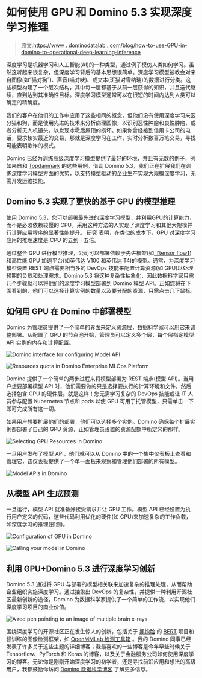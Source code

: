 # 如何使用 GPU 和 Domino 5.3 实现深度学习推理

> 原文:[https://www . dominodatalab . com/blog/how-to-use-GPU-in-domino-to-operational-deep-learning-inference](https://www.dominodatalab.com/blog/how-to-use-gpus-in-domino-to-operationalize-deep-learning-inference)

深度学习是机器学习和人工智能(AI)的一种类型，通过例子模仿人类如何学习。虽然这听起来很复杂，但深度学习背后的基本思想很简单。深度学习模型被教会对来自图像(如“猫对狗”)、声音(喵对吠)、或文本(斑猫对雪纳瑞)的数据进行分类。这些模型构建了一个层次结构，其中每一层都基于从前一层获得的知识，并且迭代继续，直到达到其准确性目标。深度学习模型通常可以在很短的时间内达到人类可以确定的精确度。

我们的客户在他们的工作中应用了这些相同的概念，但他们没有使用深度学习来区分猫和狗，而是使用先进的技术来分析病理图像，以识别恶性肿瘤和良性肿瘤，或者分析无人机镜头，以发现冰雹后屋顶的损坏。如果你曾经接到信用卡公司的电话，要求核实最近的交易，那就是深度学习在工作，实时分析数百万笔交易，寻找可能表明欺诈的模式。

Domino 已经为训练高级深度学习模型提供了最好的环境，并且有无数的例子，例如来自[](https://www.dominodatalab.com/customers/janssen)和 [Topdanmark](https://www.dominodatalab.com/customers/topdanmark) 的这些用例。借助 Domino 5.3，我们正在扩展我们在训练深度学习模型方面的优势，以支持模型驱动的企业生产实现大规模深度学习，无需开发运维技能。

## Domino 5.3 实现了更快的基于 GPU 的模型推理

使用 Domino 5.3，您可以部署最先进的深度学习模型，并利用[GPU](/blog/gpu-computing-and-deep-learning)的计算能力，而不是必须依赖较慢的 CPU。采用这种方法的人实现了深度学习和其他大规模并行计算应用程序的显著性能提升。 [研究](https://azure.microsoft.com/en-us/blog/gpus-vs-cpus-for-deployment-of-deep-learning-models/) 表明，在类似的成本下，GPU 对深度学习应用的推理速度是 CPU 的五到十五倍。

通过整合 GPU 进行模型推理，公司可以部署依赖于先进框架(如[【tensor flow】](https://blog.tensorflow.org/2018/04/speed-up-tensorflow-inference-on-gpus-tensorRT.html))和高性能 GPU 加速平台(如英伟达 V100 和英伟达 T4)的模型。通常，为深度学习模型设置 REST 端点需要相当多的 DevOps 技能来配置计算资源(如 GPU)以处理预期的负载和处理需求。Domino 5.3 将这种复杂性抽象化，因此数据科学家只需几个步骤就可以将他们的深度学习模型部署到 Domino 模型 API。正如您将在下面看到的，他们可以选择计算实例的数量以及要分配的资源，只需点击几下鼠标。

## 如何用 GPU 在 Domino 中部署模型

Domino 为管理员提供了一个简单的界面来定义资源层，数据科学家可以用它来调整部署。从配置了 GPU 的节点池开始，管理员可以定义多个层，每个层指定模型 API 实例的内存和计算配置。

![Domino interface for configuring Model API](../Images/07e6533a868a917f924ef7703e88fc0c.png)

![Resources quota in Domino Enterprise MLOps Platform](../Images/0fa265af9f029e361a6f5c465ac2be79.png)

Domino 提供了一个简单的两步过程来将模型部署为 REST 端点(模型 API)。当用户想要部署模型 API 时，他们需要做的只是选择要执行的计算环境和文件，然后选择包含 GPU 的硬件层。就是这样！您无需学习复杂的 DevOps 技能或让 IT 人员参与配置 Kubernetes 节点和 pods 以使 GPU 可用于托管模型，只需单击一下即可完成所有这一切。

如果用户想要扩展他们的部署，他们可以选择多个实例。Domino 确保每个扩展实例都部署了自己的 GPU 资源，正如管理员设置的资源配额中所定义的那样。

![Selecting GPU Resources in Domino](../Images/2c6bd204cc57a795186b91eb3dda85d1.png)

一旦用户发布了模型 API，他们就可以从 Domino 中的一个集中仪表板上查看和管理它，该仪表板提供了一个单一面板来观察和管理他们部署的所有模型。

![Model APIs in Domino](../Images/83a153ebaec57dd60bfa06cb8d717bcc.png)

## 从模型 API 生成预测

一旦运行，模型 API 就准备好接受请求并让 GPU 工作。模型 API 已经设置为执行用户定义的代码，这些代码利用优化的硬件(如 GPU)来加速复杂的工作负载，如深度学习的推理(预测)。

![Configuration of GPU in Domino](../Images/f384ec1a19feae22ef71ce99df176867.png)

![Calling your model in Domino](../Images/5dc4b0a428a4813eadcead73adee9028.png)

## 利用 GPU+Domino 5.3 进行深度学习创新

Domino 5.3 通过将 GPU 与部署的模型相关联来加速复杂的推理处理，从而帮助企业组织实施深度学习。通过抽象出 DevOps 的复杂性，并提供一种利用开源社区最新创新的途径，Domino 为数据科学家提供了一个简单的工作流，以实现他们深度学习项目的商业价值。

![A red pen pointing to an image of multiple brain x-rays](../Images/d2a3ad7af8125071798e0932d13a4ab5.png)

围绕深度学习的开源社区正在发生惊人的创新，包括关于 [拥抱脸](https://huggingface.co/) 的 [BERT](https://huggingface.co/docs/transformers/model_doc/bert) 项目和预训练的图像检测框架，如 [OpenMMLab 检测工具箱](https://github.com/open-mmlab/mmdetection) 。我的 Domino 同事已经发表了许多关于这些主题的详细博客；我最喜欢的一些博客是今年早些时候关于 Tensorflow、PyTorch 和 Keras 的博客，以及关于金融服务公司如何使用深度学习的博客。无论你是刚刚开始深度学习的初学者，还是寻找前沿应用和想法的高级用户，我都鼓励你访问 [Domino 数据科学博客](https://www.dominodatalab.com/blog) 了解更多信息。